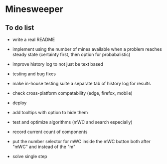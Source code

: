 # Minesweeper

## To do list
* write a real README
* implement using the number of mines available when a problem reaches steady state (certainty first, then option for probabalistic)
* improve history log to not just be text based
* testing and bug fixes
* make in-house testing suite a separate tab of history log for results
* check cross-platform compatability (edge, firefox, mobile)
* deploy
* add tooltips with option to hide them
* test and optimize algorithms (mWC and search especially)

* record current count of components
* put the number selector for mWC inside the mWC button both after "mWC" and instead of the "m"

* solve single step